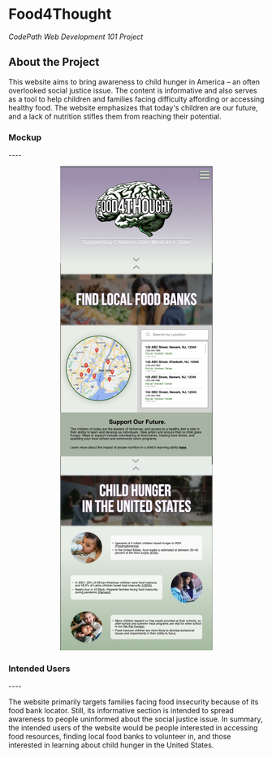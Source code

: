 # Food4Thought
<i>CodePath Web Development 101 Project</i>

<h2>About the Project</h1>
<p>
  This website aims to bring awareness to child hunger in America – an often overlooked social justice issue. The content is informative and also serves as a tool to help children and families facing difficulty affording or accessing healthy food. The website emphasizes that today's children are our future, and a lack of nutrition stifles them from reaching their potential.
</p>

<h3>Mockup</h2>
----
<p align="center">
  <img src="food4thought-figma-mockup.png" alt="Website mockup">
</p>

<h3>Intended Users</h3>
----
<p>
  The website primarily targets families facing food insecurity because of its food bank locator. Still, its informative section is intended to spread awareness to people uninformed about the social justice issue. In summary, the intended users of the website would be people interested in accessing food resources, finding local food banks to volunteer in, and those interested in learning about child hunger in the United States.
</p>
